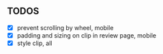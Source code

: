 ## TODOS

- [x] prevent scrolling by wheel, mobile
- [x] padding and sizing on clip in review page, mobile  
- [x] style clip, all